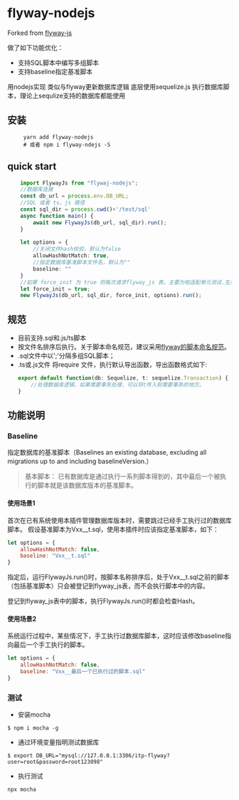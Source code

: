# flyway-nodejs

Forked from [flyway-js](https://github.com/wanglihui/flyway-js)

做了如下功能优化：
- 支持SQL脚本中编写多组脚本
- 支持baseline指定基准脚本

用nodejs实现 类似与flyway更新数据库逻辑
底层使用sequelize.js 执行数据库脚本，理论上sequlize支持的数据库都能使用

## 安装
```
     yarn add flyway-nodejs 
     # 或者 npm i flyway-ndejs -S
```

## quick start

```typescript
    import FlywayJs from "flywaj-nodejs";
    //数据库连接
    const db_url = process.env.DB_URL;
    //SQL 或者 ts，js 路径 
    const sql_dir = process.cwd()+'/test/sql'
    async function main() {
        await new FlywayJs(db_url, sql_dir).run();
    }
    
    let options = {
        //关闭文件hash校验，默认为false
        allowHashNotMatch: true,
        //指定数据库基准脚本文件名，默认为""
        baseline: ""
    }
    //如果 force_init 为 true 则每次请求flyway_js 表。主要为啦适配单元测试.生产 需要是 false. 单元测试时 需要为 true
    let force_init = true;
    new FlywayJs(db_url, sql_dir, force_init, options).run();
```

## 规范

- 目前支持.sql和.js/ts脚本
- 按文件名排序后执行。关于脚本命名规范，建议采用[flyway的脚本命名规范](https://flywaydb.org/documentation/migrations#sql-based-migrations)。
- .sql文件中以';'分隔多组SQL脚本；
- .ts或.js文件 将require 文件，执行默认导出函数，导出函数格式如下:
    ```typescript
    export default function(db: Sequelize, t: sequelize.Transaction) {
        //处理数据库逻辑，如果需要事务处理，可以将t传入到需要事务的地方。    
    }
    ```

## 功能说明

### Baseline

指定数据库的基准脚本（Baselines an existing database, excluding all migrations up to and including baselineVersion.）

>基本脚本：
>已有数据库是通过执行一系列脚本得到的，其中最后一个被执行的脚本就是该数据库版本的基准脚本。

#### 使用场景1

首次在已有系统使用本插件管理数据库版本时，需要跳过已经手工执行过的数据库脚本。
假设基准脚本为Vxx__t.sql，使用本插件时应该指定基准脚本，如下：

```js
let options = {
    allowHashNotMatch: false,
    baseline: "Vxx__t.sql"
}
```
指定后，运行FlywayJs.run()时，按脚本名称排序后，处于Vxx__t.sql之前的脚本（包括基准脚本）只会被登记到flyway_js表，而不会执行脚本中的内容。

登记到flyway_js表中的脚本，执行FlywayJs.run()时都会检查Hash。

#### 使用场景2

系统运行过程中，某些情况下，手工执行过数据库脚本，这时应该修改baseline指向最后一个手工执行的脚本。

```js
let options = {
    allowHashNotMatch: false,
    baseline: "Vxx__最后一个已执行过的脚本.sql"
}
```

### 测试 

- 安装mocha
```
$ npm i mocha -g
```
- 通过环境变量指明测试数据库
```
$ export DB_URL="mysql://127.0.0.1:3306/itp-flyway?user=root&password=root123098"
```
- 执行测试
```
npx mocha
```
